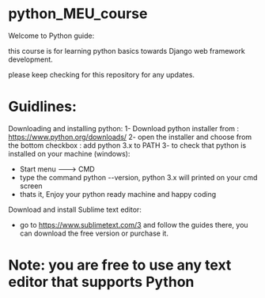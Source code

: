 # python_MEU_course
Welcome to Python guide:

this course is for learning python basics towards Django web framework development.

please keep checking for this repository for any updates.

# Guidlines:

Downloading and installing python:
1- Download python installer from : https://www.python.org/downloads/
2- open the installer and choose from the bottom checkbox : add python 3.x to PATH
3- to check that python is installed on your machine (windows):
  - Start menu ---> CMD
  - type the command python --version, python 3.x will printed on your cmd screen
  - thats it, Enjoy your python ready machine and happy coding
  
Download and install Sublime text editor:
- go to https://www.sublimetext.com/3 and follow the guides there, you can download the free version or purchase it.
# Note: you are free to use any text editor that supports Python
